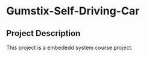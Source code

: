 # Gumstix-Self-Driving-Car
## Project Description
This project is a embededd system course project.
